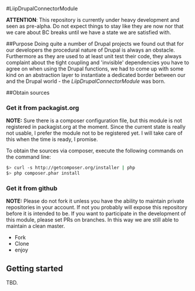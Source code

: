 #LiipDrupalConnectorModule

**ATTENTION**: 
This repository is currently under heavy development and seen as pre-alpha. Do not expect things 
to stay like they are now nor that we care about BC breaks until we have a state we are satisfied 
with.


##Purpose
Doing quite a number of Drupal projects we found out that for our developers the procedural nature 
of Drupal is always an obstacle. Furthermore as they are used to at least unit test their code, 
they always complaint about the tight coupling and 'invisible' dependencies you have to agree on 
when using the Drupal functions, we had to come up with some kind on an abstraction layer to 
instantiate a dedicated border between our and the Drupal world - the _LiipDrupalConnectorModule_ was
born.

##Obtain sources

### Get it from packagist.org

**NOTE:**
Sure there is a composer configuration file, but this module is not registered in packagist.org 
at the moment. Since the current state is really not usable, I prefer the module not to be 
registered yet. I will take care of this when the time is ready, I promise.

To obtain the sources via composer, execute the following commands on the command line:

```bash
$> curl -s http://getcomposer.org/installer | php
$> php composer.phar install
```

### Get it from github

**NOTE:**
Please do not fork it unless you have the ability to maintain private repositories in your account. 
If not you probably will expose this repository before it is intended to be. If you want to 
participate in the development of this module, please set PRs on branches. In this way we are still 
able to maintain a clean master.

 - Fork
 - Clone 
 - enjoy


## Getting started
TBD.
